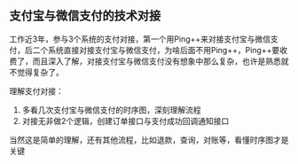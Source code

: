 ## 支付宝与微信支付的技术对接

工作近3年，参与3个系统的支付对接，第一个用Ping++来对接支付宝与微信支付，后二个系统直接对接支付宝与微信支付，为啥后面不用Ping++，Ping++要收费了，而且深入了解，对接支付宝与微信支付没有想象中那么复杂，也许是熟悉就不觉得复杂了。

理解支付对接：
1. 多看几次支付宝与微信支付的时序图，深刻理解流程
2. 对接无非做2个逻辑，创建订单接口与支付成功回调通知接口

当然这是简单的理解，还有其他流程，比如退款，查询，对账等，看懂时序图才是关键

